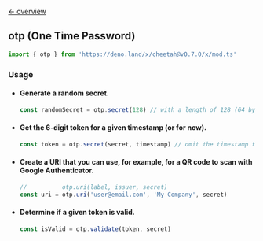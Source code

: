 [← overview](https://github.com/azurystudio/cheetah/blob/dev/guide/index.md)

## otp (One Time Password)

```ts
import { otp } from 'https://deno.land/x/cheetah@v0.7.0/x/mod.ts'
```

### Usage

- #### Generate a random secret.

    ```ts
    const randomSecret = otp.secret(128) // with a length of 128 (64 by default)
    ```

- #### Get the 6-digit token for a given timestamp (or for now).

    ```ts
    const token = otp.secret(secret, timestamp) // omit the timestamp to use the current time
    ```

- #### Create a URI that you can use, for example, for a QR code to scan with Google Authenticator.

    ```ts
    //          otp.uri(label, issuer, secret)
    const uri = otp.uri('user@email.com', 'My Company', secret)
    ```

- #### Determine if a given token is valid.

    ```ts
    const isValid = otp.validate(token, secret)
    ```
